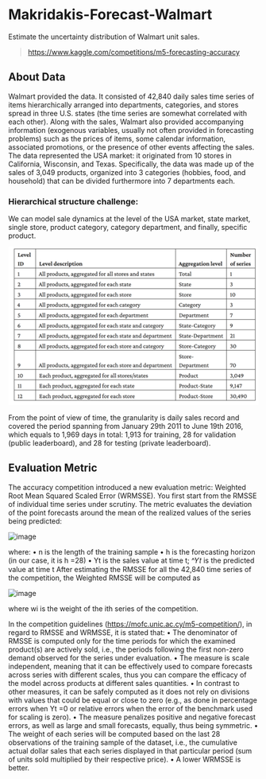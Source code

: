 # Makridakis-Forecast-Walmart
Estimate the uncertainty distribution of Walmart unit sales.

> https://www.kaggle.com/competitions/m5-forecasting-accuracy  

## About Data
Walmart provided the data. It consisted of 42,840 daily sales time series of items hierarchically
arranged into departments, categories, and stores spread in three U.S. states (the time series are
somewhat correlated with each other). Along with the sales, Walmart also provided accompanying
information (exogenous variables, usually not often provided in forecasting problems) such as
the prices of items, some calendar information, associated promotions, or the presence of other
events affecting the sales. The data represented the USA market: it originated from 10 stores in California, Wisconsin, and Texas. Specifically, the data was made up of the sales of 3,049 products, organized into 3 categories (hobbies, food, and household) that can be divided furthermore into 7 departments each. 

### Hierarchical structure challenge: 
We can model sale dynamics at the level of the USA market, state market, single store, product category, category department, and finally, specific product.

<picture>
 <source media="(prefers-color-scheme: dark)" srcset="imgs/data-hierarchy-m5.png">
 <source media="(prefers-color-scheme: light)" srcset="imgs/data-hierarchy-m5.png">
 <img alt="data hierarchy" src="imgs/data-hierarchy-m5.png">
</picture>

From the point of view of time, the granularity is daily sales record and covered the period spanning from January 29th 2011 to June 19th 2016, which equals to 1,969 days in total: 1,913 for training, 28 for validation (public leaderboard), and 28 for testing (private leaderboard). 

## Evaluation Metric

The accuracy competition introduced a new evaluation metric: Weighted Root Mean Squared Scaled Error (WRMSSE). You first start from the RMSSE of individual time series under scrutiny. The metric evaluates the deviation of the point forecasts around the mean of the realized values
of the series being predicted:

<img width="324" alt="image" src="https://github.com/Tauhait/Makridakis-Forecast-Walmart/assets/16149905/d65f4fd2-b31e-4557-8a9b-c63112dbd57c">

where:
• n is the length of the training sample
• h is the forecasting horizon (in our case, it is h =28)
• Yt is the sales value at time t; ^𝑌𝑡 is the predicted value at time t
After estimating the RMSSE for all the 42,840 time series of the competition, the Weighted RMSSE will be computed as

<img width="409" alt="image" src="https://github.com/Tauhait/Makridakis-Forecast-Walmart/assets/16149905/cb03cd91-5040-43af-9b9c-9301e55f90de">

where wi is the weight of the ith series of the competition.

In the competition guidelines (https://mofc.unic.ac.cy/m5-competition/), in regard to RMSSE
and WRMSSE, it is stated that:
• The denominator of RMSSE is computed only for the time periods for which the examined
product(s) are actively sold, i.e., the periods following the first non-zero demand observed
for the series under evaluation.
• The measure is scale independent, meaning that it can be effectively used to compare
forecasts across series with different scales, thus you can compare the efficacy of the
model across products at different sales quantities.
• In contrast to other measures, it can be safely computed as it does not rely on divisions
with values that could be equal or close to zero (e.g., as done in percentage errors when
Yt =0 or relative errors when the error of the benchmark used for scaling is zero).
• The measure penalizes positive and negative forecast errors, as well as large and small
forecasts, equally, thus being symmetric.
• The weight of each series will be computed based on the last 28 observations of the training
sample of the dataset, i.e., the cumulative actual dollar sales that each series displayed in
that particular period (sum of units sold multiplied by their respective price).
• A lower WRMSSE is better.



